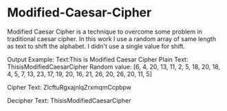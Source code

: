 # Modified-Caesar-Cipher

Modified Caesar Cipher is a technique to overcome some problem in traditional caesar cipher. In this work I use a random array of same length as text to shift the alphabet. I didn't use a single value for shift.

Output Example:
Text:This is Modified Caesar Cipher
Plain Text: ThisisModifiedCaesarCipher
Random value: [6, 4, 20, 13, 11, 2, 5, 18, 20, 18, 4, 5, 7, 13, 23, 17, 19, 20, 16, 21, 26, 20, 26, 20, 11, 5]

Cipher Text: ZlcftuRgxajnlqZrxmqmCcpbpw

Decipher Text: ThisisModifiedCaesarCipher
